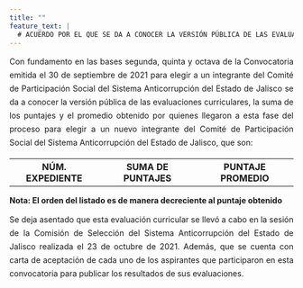 ```yaml
---
title: ""
feature_text: |
  # ACUERDO POR EL QUE SE DA A CONOCER LA VERSIÓN PÚBLICA DE LAS EVALUACIONES CURRICULARES, LA SUMA DE LOS PUNTAJES Y EL PROMEDIO OBTENIDO POR QUIENES LLEGARON A ESTA FASE DEL PROCESO PARA ELEGIR A UN NUEVO INTEGRANTE DEL COMITÉ DE PARTICIPACIÓN SOCIAL DEL SISTEMA ANTICORRUPCIÓN DEL ESTADO DE JALISCO.
---
```

<div style="text-align:justify; line-height: 1.5rem"><span>Con fundamento en las bases segunda, quinta y octava de la Convocatoria emitida el 30 de septiembre de 2021 para elegir a un integrante del Comité de Participación Social del Sistema Anticorrupción del Estado de Jalisco se da a conocer la versión pública de las evaluaciones curriculares, la suma de los puntajes y el promedio obtenido por quienes llegaron a esta fase del proceso para elegir a un nuevo integrante del Comité de Participación Social del Sistema Anticorrupción del Estado de Jalisco, que son: 
</span></div>
<p></p>
<p></p>
<table class="table3"><tbody>

<tr><th><b>NÚM. EXPEDIENTE</b></th><th><b>SUMA DE PUNTAJES</b></th><th><b>PUNTAJE PROMEDIO</b></th></tr>


<!--<tr><td><a href="\cedulas\2021\03CPSJ2021.pdf">03 3ACPSJ/2021</a><span style="color:#75bec4;"></span></td><td><div><span>146</span></div></td><td><div><span>49.00</span></div></td></tr>

<tr><td><a href="\cedulas\2021\08ACPSJ2021.pdf">08 8ACPSJ/2021</a><span style="color:#75bec4;"></span></td><td><div><span>144</span></div></td><td><div><span>48.00</span></div></td></tr>

<tr><td><a href="\cedulas\2021\04ACPSJ2021.pdf">04 4ACPSJ/2021</a><span style="color:#75bec4;"></span></td><td><div><span>140</span></div></td><td><div><span>46.7</span></div></td></tr>

<tr><td><a href="\cedulas\2021\07ACPSL2021.pdf">07 7ACPSJ/2021</a><span style="color:#75bec4;"></span></td><td><div><span>140</span></div></td><td><div><span>46.7</span></div></td></tr>

<tr><td><a href="\cedulas\2021\02ACPSJ2021.pdf">02 2ACPSJ/2021</a><span style="color:#75bec4;"></span></td><td><div><span>139</span></div></td><td><div><span>46.33</span></div></td></tr>

<tr><td><a href="\cedulas\2021\10ACPSJ2021.pdf">10 10ACPSJ/2021</a><span style="color:#75bec4;"></span></td><td><div><span>131</span></div></td><td><div><span>43.67</span></div></td></tr>

<tr><td><a href="\cedulas\2021\05ACPSJ2021.pdf">05 5ACPSJ/2021</a><span style="color:#75bec4;"></span></td><td><div><span>128</span></div></td><td><div><span>42.7</span></div></td></tr>

<tr><td><a href="\cedulas\2021\09ACPSJ2021.pdf">09 9ACPSJ/2021</a><span style="color:#75bec4;"></span></td><td><div><span>127</span></div></td><td><div><span>42.33</span></div></td></tr>

<tr><td><a href="\cedulas\2021\01ACPSJ2021.pdf">01 1ACPSJ/2021</a><span style="color:#75bec4;"></span></td><td><div><span>115</span></div></td><td><div><span>38.3</span></div></td></tr>

<tr><td><a href="\cedulas\2021\06ACPSJ2021.pdf">06 6ACPSJ/2021</a><span style="color:#75bec4;"></span></td><td><div><span>115</span></div></td><td><div><span>38.3</span></div></td></tr>
-->

</tbody></table>
<p></p>
<p><strong> Nota: El orden del listado es de manera decreciente al puntaje obtenido </strong></p>
<p></p>
<div style="text-align:justify; line-height: 1.5rem"><span>Se deja asentado que esta evaluación curricular se llevó a cabo en la sesión de la Comisión de Selección del Sistema Anticorrupción del Estado de Jalisco realizada el 23 de octubre de 2021. Además, que se cuenta con carta de aceptación de cada uno de los aspirantes que participaron en esta convocatoria para publicar los resultados de sus evaluaciones. </span></div>
